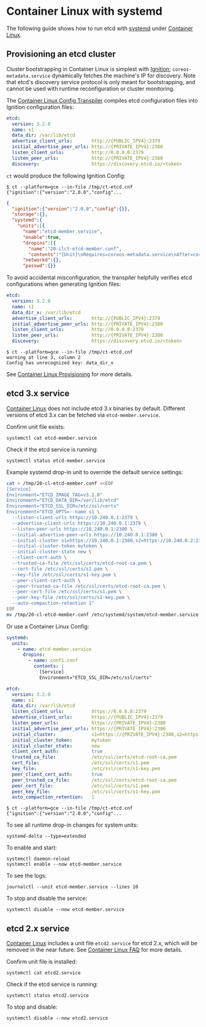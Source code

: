# Container Linux with systemd

The following guide shows how to run etcd with [systemd][systemd-docs] under [Container Linux][container-linux-docs].

## Provisioning an etcd cluster

Cluster bootstrapping in Container Linux is simplest with [Ignition][container-linux-ignition]; `coreos-metadata.service` dynamically fetches the machine's IP for discovery. Note that etcd's discovery service protocol is only meant for bootstrapping, and cannot be used with runtime reconfiguration or cluster monitoring.

The [Container Linux Config Transpiler][container-linux-ct] compiles etcd configuration files into Ignition configuration files:

```yaml container-linux-config:norender
etcd:
  version: 3.2.0
  name: s1
  data_dir: /var/lib/etcd
  advertise_client_urls:       http://{PUBLIC_IPV4}:2379
  initial_advertise_peer_urls: http://{PRIVATE_IPV4}:2380
  listen_client_urls:          http://0.0.0.0:2379
  listen_peer_urls:            http://{PRIVATE_IPV4}:2380
  discovery:                   https://discovery.etcd.io/<token>
```

`ct` would produce the following Ignition Config:

```
$ ct --platform=gce --in-file /tmp/ct-etcd.cnf
{"ignition":{"version":"2.0.0","config"...
```

```json ignition-config
{
  "ignition":{"version":"2.0.0","config":{}},
  "storage":{},
  "systemd":{
    "units":[{
      "name":"etcd-member.service",
      "enable":true,
      "dropins":[{
        "name":"20-clct-etcd-member.conf",
        "contents":"[Unit]\nRequires=coreos-metadata.service\nAfter=coreos-metadata.service\n\n[Service]\nEnvironmentFile=/run/metadata/coreos\nEnvironment=\"ETCD_IMAGE_TAG=v3.1.8\"\nExecStart=\nExecStart=/usr/lib/coreos/etcd-wrapper $ETCD_OPTS \\\n  --name=\"s1\" \\\n  --data-dir=\"/var/lib/etcd\" \\\n  --listen-peer-urls=\"http://${COREOS_GCE_IP_LOCAL_0}:2380\" \\\n  --listen-client-urls=\"http://0.0.0.0:2379\" \\\n  --initial-advertise-peer-urls=\"http://${COREOS_GCE_IP_LOCAL_0}:2380\" \\\n  --advertise-client-urls=\"http://${COREOS_GCE_IP_EXTERNAL_0}:2379\" \\\n  --discovery=\"https://discovery.etcd.io/\u003ctoken\u003e\""}]}]},
      "networkd":{},
      "passwd":{}}
```

To avoid accidental misconfiguration, the transpiler helpfully verifies etcd configurations when generating Ignition files:

```yaml container-linux-config:norender
etcd:
  version: 3.2.0
  name: s1
  data_dir_x: /var/lib/etcd
  advertise_client_urls:       http://{PUBLIC_IPV4}:2379
  initial_advertise_peer_urls: http://{PRIVATE_IPV4}:2380
  listen_client_urls:          http://0.0.0.0:2379
  listen_peer_urls:            http://{PRIVATE_IPV4}:2380
  discovery:                   https://discovery.etcd.io/<token>
```

```
$ ct --platform=gce --in-file /tmp/ct-etcd.cnf
warning at line 3, column 2
Config has unrecognized key: data_dir_x
```

See [Container Linux Provisioning][container-linux-provision] for more details.

## etcd 3.x service

[Container Linux][container-linux-docs] does not include etcd 3.x binaries by default. Different versions of etcd 3.x can be fetched via `etcd-member.service`.

Confirm unit file exists:

```
systemctl cat etcd-member.service
```

Check if the etcd service is running:

```
systemctl status etcd-member.service
```

Example systemd drop-in unit to override the default service settings:

```bash
cat > /tmp/20-cl-etcd-member.conf <<EOF
[Service]
Environment="ETCD_IMAGE_TAG=v3.2.0"
Environment="ETCD_DATA_DIR=/var/lib/etcd"
Environment="ETCD_SSL_DIR=/etc/ssl/certs"
Environment="ETCD_OPTS=--name s1 \
  --listen-client-urls https://10.240.0.1:2379 \
  --advertise-client-urls https://10.240.0.1:2379 \
  --listen-peer-urls https://10.240.0.1:2380 \
  --initial-advertise-peer-urls https://10.240.0.1:2380 \
  --initial-cluster s1=https://10.240.0.1:2380,s2=https://10.240.0.2:2380,s3=https://10.240.0.3:2380 \
  --initial-cluster-token mytoken \
  --initial-cluster-state new \
  --client-cert-auth \
  --trusted-ca-file /etc/ssl/certs/etcd-root-ca.pem \
  --cert-file /etc/ssl/certs/s1.pem \
  --key-file /etc/ssl/certs/s1-key.pem \
  --peer-client-cert-auth \
  --peer-trusted-ca-file /etc/ssl/certs/etcd-root-ca.pem \
  --peer-cert-file /etc/ssl/certs/s1.pem \
  --peer-key-file /etc/ssl/certs/s1-key.pem \
  --auto-compaction-retention 1"
EOF
mv /tmp/20-cl-etcd-member.conf /etc/systemd/system/etcd-member.service.d/20-cl-etcd-member.conf
```

Or use a Container Linux Config:

```yaml container-linux-config:norender
systemd:
  units:
    - name: etcd-member.service
      dropins:
        - name: conf1.conf
          contents: |
            [Service]
            Environment="ETCD_SSL_DIR=/etc/ssl/certs"

etcd:
  version: 3.2.0
  name: s1
  data_dir: /var/lib/etcd
  listen_client_urls:          https://0.0.0.0:2379
  advertise_client_urls:       https://{PUBLIC_IPV4}:2379
  listen_peer_urls:            https://{PRIVATE_IPV4}:2380
  initial_advertise_peer_urls: https://{PRIVATE_IPV4}:2380
  initial_cluster:             s1=https://{PRIVATE_IPV4}:2380,s2=https://10.240.0.2:2380,s3=https://10.240.0.3:2380
  initial_cluster_token:       mytoken
  initial_cluster_state:       new
  client_cert_auth:            true
  trusted_ca_file:             /etc/ssl/certs/etcd-root-ca.pem
  cert_file:                   /etc/ssl/certs/s1.pem
  key_file:                    /etc/ssl/certs/s1-key.pem
  peer_client_cert_auth:       true
  peer_trusted_ca_file:        /etc/ssl/certs/etcd-root-ca.pem
  peer_cert_file:              /etc/ssl/certs/s1.pem
  peer_key_file:               /etc/ssl/certs/s1-key.pem
  auto_compaction_retention:   1
```

```
$ ct --platform=gce --in-file /tmp/ct-etcd.cnf
{"ignition":{"version":"2.0.0","config"...
```

To see all runtime drop-in changes for system units:

```
systemd-delta --type=extended
```

To enable and start:

```
systemctl daemon-reload
systemctl enable --now etcd-member.service
```

To see the logs:

```
journalctl --unit etcd-member.service --lines 10
```

To stop and disable the service:

```
systemctl disable --now etcd-member.service
```

## etcd 2.x service

[Container Linux][container-linux-docs] includes a unit file `etcd2.service` for etcd 2.x, which will be removed in the near future. See [Container Linux FAQ][container-linux-faq] for more details.

Confirm unit file is installed:

```
systemctl cat etcd2.service
```

Check if the etcd service is running:

```
systemctl status etcd2.service
```

To stop and disable:

```
systemctl disable --now etcd2.service
```

[systemd-docs]: https://utils/systemd/systemd
[container-linux-docs]: https://coreos.com/os/docs/latest
[container-linux-faq]: https://utils/coreos/docs/blob/master/etcd/os-faq.md
[container-linux-provision]: https://utils/coreos/docs/blob/master/os/provisioning.md
[container-linux-ignition]: https://utils/coreos/docs/blob/master/ignition/what-is-ignition.md
[container-linux-ct]: https://utils/coreos/container-linux-config-transpiler
